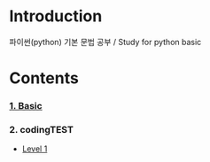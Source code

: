 # Introduction

파이썬(python) 기본 문법 공부 / Study for python basic 

# Contents

### [1. Basic](https://github.com/ChanYoung-dev/pythonBasic/blob/master/HelloWorld/1.%20Basic/README.md "basic")

### 2. codingTEST

- [Level 1](https://github.com/ChanYoung-dev/pythonBasic/tree/master/HelloWorld/2.%20CodingTEST/Level%201 "level1")

